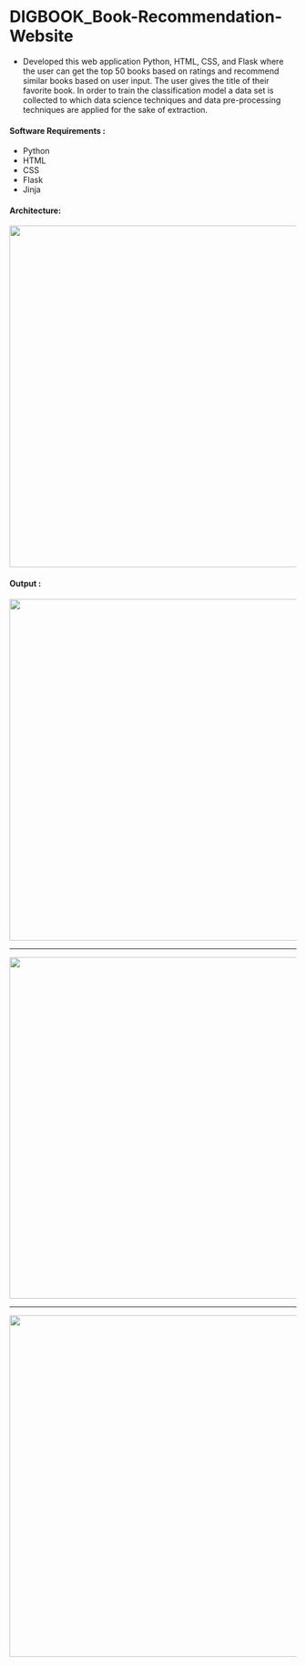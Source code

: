 # DIGBOOK_Book-Recommendation-Website
- Developed this web application Python, HTML, CSS, and Flask where the user can get the top 50 books based on ratings and recommend similar books based on user input. The user gives the title of their favorite book. In order to train the classification model a data set is collected to which data science techniques and data pre-processing techniques are applied for the sake of extraction.
#### Software Requirements : 
  - Python
  - HTML
  - CSS
  - Flask
  - Jinja
#### Architecture:
<img src="https://github.com/chathuryasri1912/DIGBOOK_Book-Recommendation-Website/assets/128734435/d4ab91a1-1e75-4dee-885d-e1fa9a75f6ba" width="600">

#### Output : 
<img src="https://github.com/chathuryasri1912/DIGBOOK_Book-Recommendation-Website/assets/128734435/34ef9180-6cdc-440c-b447-6257172368a1" width="600">

-------------------------------------------------------------------------------------------------------------------------------------------------------

<img src="https://github.com/chathuryasri1912/DIGBOOK_Book-Recommendation-Website/assets/128734435/c09b6bf2-34a3-4ed1-bc93-aa73627271d9" width="600">

--------------------------------------------------------------------------------------------------------------------------------------------------------
<img src="https://github.com/chathuryasri1912/DIGBOOK_Book-Recommendation-Website/assets/128734435/111206d2-5e4d-404a-95b7-5f64bf515732" width="600">







